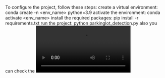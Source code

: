 To configure the project, follow these steps:
create a virtual environment: conda create -n <env_name> python=3.9
activate the environment: conda activate <env_name>
install the required packages: pip install -r requirements.txt
run the project: python parkinglot_detection.py
also you can check the <video src="https://www.bilibili.com/video/BV1nkjgzpEP5/?spm_id_from=333.1387.homepage.video_card.click&vd_source=819e867e1befe03121afc7bb3fad1f2e"></video>
